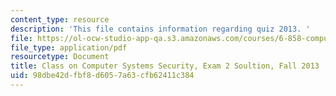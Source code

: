 ```yaml
---
content_type: resource
description: 'This file contains information regarding quiz 2013. '
file: https://ol-ocw-studio-app-qa.s3.amazonaws.com/courses/6-858-computer-systems-security-fall-2014/98dbe42dfbf8d6057a63cfb62411c384_MIT6_858F14_q13_2_sol.pdf
file_type: application/pdf
resourcetype: Document
title: Class on Computer Systems Security, Exam 2 Soultion, Fall 2013
uid: 98dbe42d-fbf8-d605-7a63-cfb62411c384
---
```

